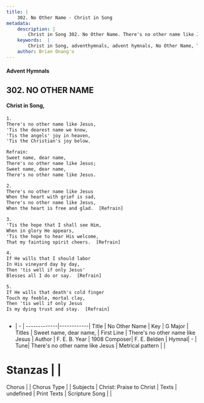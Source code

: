 ```yaml
---
title: |
    302. No Other Name - Christ in Song
metadata:
    description: |
        Christ in Song 302. No Other Name. There's no other name like Jesus, 'Tis the dearest name we know, 'Tis the angels' joy in heaven, 'Tis the Christian's joy below. 
    keywords:  |
        Christ in Song, adventhymnals, advent hymnals, No Other Name, There's no other name like Jesus. Sweet name, dear name,
    author: Brian Onang'o
---
```


#### Advent Hymnals
## 302. NO OTHER NAME
####  Christ in Song,

```txt
1.
There's no other name like Jesus,
'Tis the dearest name we know,
'Tis the angels' joy in heaven,
'Tis the Christian's joy below.

Refrain:
Sweet name, dear name,
There's no other name like Jesus;
Sweet name, dear name,
There's no other name like Jesus.

2.
There's no other name like Jesus
When the heart with grief is sad,
There's no other name like Jesus,
When the heart is free and glad.  [Refrain]

3.
'Tis the hope that I shall see Him,
When in glory He appears,
'Tis the hope to hear His welcome,
That my fainting spirit cheers.  [Refrain]

4.
If He wills that I should labor
In His vineyard day by day,
Then 'tis well if only Jesus'
Blesses all I do or say.  [Refrain]

5.
If He wills that death's cold finger
Touch my feeble, mortal clay,
Then 'tis well if only Jesus
Is my dying trust and stay.  [Refrain]



```

- |   -  |
-------------|------------|
Title | No Other Name |
Key | G Major |
Titles | Sweet name, dear name, |
First Line | There's no other name like Jesus |
Author | F. E. B.
Year | 1908
Composer| F. E. Belden |
Hymnal|  - |
Tune| There's no other name like Jesus |
Metrical pattern | |
# Stanzas |  |
Chorus |  |
Chorus Type |  |
Subjects | Christ: Praise to Christ |
Texts | undefined |
Print Texts | 
Scripture Song |  |
    
